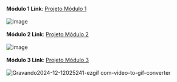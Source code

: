 **Módulo 1 Link**: [Projeto Módulo 1](https://github.com/nicofrohlich/AtividadesCG/tree/main/M%C3%B3dulo%201)
\
\
![image](https://github.com/user-attachments/assets/147d75d5-955c-404b-9d9d-a4ca8c46decc)
\
\
**Módulo 2 Link**: [Projeto Módulo 2](https://github.com/nicofrohlich/AtividadesCG/tree/main/M%C3%B3dulo%202)
\
\
![image](https://github.com/user-attachments/assets/21a49e36-8e0b-488e-b689-7ce56d4c3c90)
\
\
**Módulo 3 Link**: [Projeto Módulo 3](https://github.com/nicofrohlich/AtividadesCG/tree/main/M%C3%B3dulo%203)
\
\
![Gravando2024-12-12025241-ezgif com-video-to-gif-converter](https://github.com/user-attachments/assets/c8c00189-fbfe-4a0b-bf20-dc391eaaf1e7)


